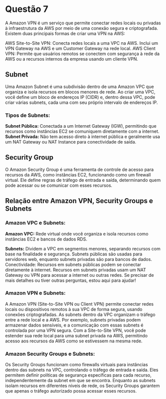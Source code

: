 # Questão 7

A Amazon VPN é um serviço que permite conectar redes locais ou privadas à infraestrutura da AWS por meio de uma conexão segura e criptografada. Existem duas principais formas de criar uma VPN na AWS:

AWS Site-to-Site VPN: Conecta redes locais a uma VPC na AWS. Inclui um VPN Gateway na AWS e um Customer Gateway na rede local.
AWS Client VPN: Permite que usuários remotos se conectem com segurança à rede da AWS ou a recursos internos da empresa usando um cliente VPN.

## Subnet

Uma Amazon Subnet é uma subdivisão dentro de uma Amazon VPC que organiza e isola recursos em blocos menores de rede. Ao criar uma VPC, você define um bloco de endereços IP (CIDR) e, dentro dessa VPC, pode criar várias subnets, cada uma com seu próprio intervalo de endereços IP.

### Tipos de Subnets:

**Subnet Pública:** Conectada a um Internet Gateway (IGW), permitindo que recursos como instâncias EC2 se comuniquem diretamente com a internet.
**Subnet Privada:** Não tem acesso direto à internet pública e geralmente usa um NAT Gateway ou NAT Instance para conectividade de saída.

## Security Group
O Amazon Security Group é uma ferramenta de controle de acesso para recursos da AWS, como instâncias EC2, funcionando como um firewall virtual. Ele define regras de tráfego de entrada e saída, determinando quem pode acessar ou se comunicar com esses recursos.

## Relação entre Amazon VPN, Security Groups e Subnets

### Amazon VPC e Subnets:
**Amazon VPC:** Rede virtual onde você organiza e isola recursos como instâncias EC2 e bancos de dados RDS.

**Subnets:** Dividem a VPC em segmentos menores, separando recursos com base na finalidade e segurança. Subnets públicas são usadas para servidores web, enquanto subnets privadas são para bancos de dados.
Conectividade: Recursos em subnets públicas podem se conectar diretamente à internet. Recursos em subnets privadas usam um NAT Gateway ou VPN para acessar a internet ou outras redes.
Se precisar de mais detalhes ou tiver outras perguntas, estou aqui para ajudar!

### Amazon VPN e Subnets: 
A Amazon VPN (Site-to-Site VPN ou Client VPN) permite conectar redes locais ou dispositivos remotos à sua VPC de forma segura, usando conexões criptografadas. As subnets dentro da VPC organizam o tráfego entre a rede local e a AWS. Por exemplo, subnets privadas podem armazenar dados sensíveis, e a comunicação com essas subnets é controlada por uma VPN segura. Com a Site-to-Site VPN, você pode estender sua rede local para uma subnet privada na AWS, permitindo acesso aos recursos da AWS como se estivessem na mesma rede.

### Amazon Security Groups e Subnets: 

Os Security Groups funcionam como firewalls virtuais para instâncias dentro das subnets na VPC, controlando o tráfego de entrada e saída. Eles permitem definir políticas de segurança específicas para cada recurso, independentemente da subnet em que se encontra. Enquanto as subnets isolam recursos em diferentes níveis de rede, os Security Groups garantem que apenas o tráfego autorizado possa acessar esses recursos.

